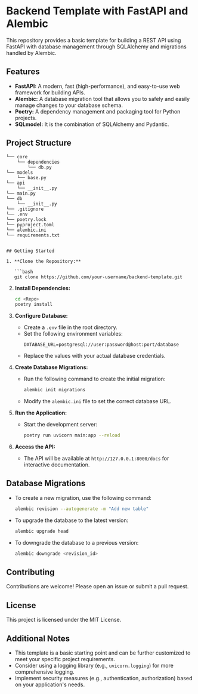 # Backend Template with FastAPI and Alembic

This repository provides a basic template for building a REST API using FastAPI with database management through SQLAlchemy and migrations handled by Alembic.

## Features

- **FastAPI:** A modern, fast (high-performance), and easy-to-use web framework for building APIs.
- **Alembic:** A database migration tool that allows you to safely and easily manage changes to your database schema.
- **Poetry:** A dependency management and packaging tool for Python projects.
- **SQLmodel:** It is the combination of SQLAlchemy and Pydantic.

## Project Structure

```
└── core
    └── dependencies
        └── db.py
└── models
    └── base.py
└── api
    └── __init__.py
└── main.py
└── db
    └── __init__.py
└── .gitignore
└── .env
└── poetry.lock
└── pyproject.toml
└── alembic.ini
└── requirements.txt
```

```

## Getting Started

1. **Clone the Repository:**

   ```bash
   git clone https://github.com/your-username/backend-template.git
   ```

2. **Install Dependencies:**

   ```bash
   cd <Repo>
   poetry install
   ```

3. **Configure Database:**

   - Create a `.env` file in the root directory.
   - Set the following environment variables:
     ```
     DATABASE_URL=postgresql://user:password@host:port/database
     ```
   - Replace the values with your actual database credentials.

4. **Create Database Migrations:**

   - Run the following command to create the initial migration:
     ```bash
     alembic init migrations
     ```
   - Modify the `alembic.ini` file to set the correct database URL.

5. **Run the Application:**

   - Start the development server:
     ```bash
     poetry run uvicorn main:app --reload
     ```

6. **Access the API:**

   - The API will be available at `http://127.0.0.1:8000/docs` for interactive documentation.

## Database Migrations

- To create a new migration, use the following command:
   ```bash
   alembic revision --autogenerate -m "Add new table"
   ```
- To upgrade the database to the latest version:
   ```bash
   alembic upgrade head
   ```
- To downgrade the database to a previous version:
   ```bash
   alembic downgrade <revision_id>
   ```


## Contributing

Contributions are welcome! Please open an issue or submit a pull request.

## License

This project is licensed under the MIT License.

## Additional Notes

- This template is a basic starting point and can be further customized to meet your specific project requirements.
- Consider using a logging library (e.g., `uvicorn.logging`) for more comprehensive logging.
- Implement security measures (e.g., authentication, authorization) based on your application's needs.

